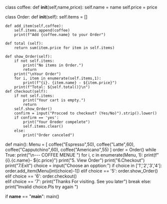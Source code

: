 class coffee:
    def __init__(self,name,price):
        self.name = name
        self.price = price

class Order:
    def __init__(self):
        self.items = []

    def add_item(self,coffee):
        self.items.append(coffee)
        print(f"Add {coffee.name} to your Order")
    
    def total (self):
        return sum(item.price for item in self.items)
    
    def show_Order(self):
        if not self.items:
            print("No items in Order.")
            return
        print("\nYour Order")
        for i, item in enumerate(self.items,1):
            print(f"{i}. {item.name} - ${item.price}")
        print(f"Total: ${self.total()}\n")
    def checkout(self):
        if not self.items:
            print("Your cart is empty.")
            return
        self.show_Order()
        confirm = input("Procced to checkout? (Yes/No)").strip().lower()
        if confirm == 'yes':
            print("Your Oreder compelete")
            self.items.clear()
        else:
            print("Order canceled")

def main():
    Menu = [
        coffee("Espresso",50),
        coffee("Latte",60),
        coffee("Capputchino",60),
        coffee("Americano",55)
    ] 
    order = Order()
    while True:
        print("\n--- COFFEE MENUE ")
        for i, c in enumerate(Menu, 1):
            print(f"{i}.{c.name}- ${c.price}")
        print("5.  View Order")
        print("6.Checkout")
        print("7.Exit")
        choice = input("Choose an opption:")
        if choice in ['1','2','3','4']:
            order.add_item(Menu[int(choice)-1])
        elif choice == '5':
            order.show_Order()
        elif choice == '6':
            order.checkout()   
        elif choice == '7':
            print("Thanks For visiting. See you later")
            break
        else:
            print("Invalid choice.Pls try again ")

if __name__ == "__main__":
    main()
